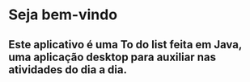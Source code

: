 # Seja bem-vindo

## Este aplicativo é uma To do list feita em Java, uma aplicação desktop para auxiliar nas atividades do dia a dia.


